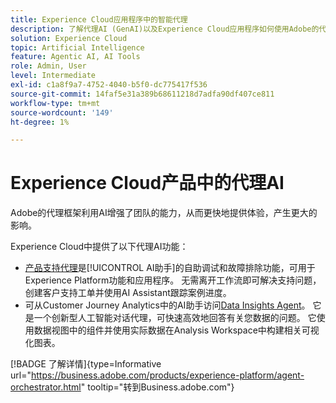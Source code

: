 ```yaml
---
title: Experience Cloud应用程序中的智能代理
description: 了解代理AI (GenAI)以及Experience Cloud应用程序如何使用Adobe的代理框架。
solution: Experience Cloud
topic: Artificial Intelligence
feature: Agentic AI, AI Tools
role: Admin, User
level: Intermediate
exl-id: c1a8f9a7-4752-4040-b5f0-dc775417f536
source-git-commit: 14faf5e31a389b68611218d7adfa90df407ce811
workflow-type: tm+mt
source-wordcount: '149'
ht-degree: 1%

---
```


# Experience Cloud产品中的代理AI

Adobe的代理框架利用AI增强了团队的能力，从而更快地提供体验，产生更大的影响。

Experience Cloud中提供了以下代理AI功能：

* [产品支持代理](https://experienceleague.adobe.com/zh-hans/docs/experience-platform/ai-assistant/new-features/customer-support)是[!UICONTROL AI助手]的自助调试和故障排除功能，可用于Experience Platform功能和应用程序。 无需离开工作流即可解决支持问题，创建客户支持工单并使用AI Assistant跟踪案例进度。
* 可从Customer Journey Analytics中的AI助手访问[Data Insights Agent](https://experienceleague.adobe.com/zh-hans/docs/analytics-platform/using/cja-overview/cja-b2c-overview/data-analysis-ai)。 它是一个创新型人工智能对话代理，可快速高效地回答有关您数据的问题。 它使用数据视图中的组件并使用实际数据在Analysis Workspace中构建相关可视化图表。

[!BADGE 了解详情]{type=Informative url="https://business.adobe.com/products/experience-platform/agent-orchestrator.html" tooltip="转到Business.adobe.com"}
